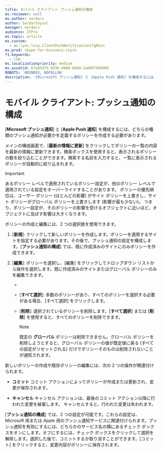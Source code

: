```yaml
---
title: モバイル クライアント プッシュ通知の構成
ms.reviewer: null
ms.author: serdars
author: SerdarSoysal
manager: serdars
audience: ITPro
ms.topic: article
ms.custom:
  - ms.lync.lscp.ClientPushNotificationCfgMain
ms.prod: skype-for-business-itpro
f1.keywords:
  - CSH
ms.localizationpriority: medium
ms.assetid: b7a85d75-9d36-4980-b669-2a009799d905
ROBOTS: 'NOINDEX, NOFOLLOW'
description: '[Microsoft プッシュ通知] と [Apple Push 通知] を構成するには、どちらの種類のプッシュ通知が必要かを定義するポリシーを作成する必要があります。'
---
```


# <a name="mobile-client-push-notification-configuration"></a>モバイル クライアント: プッシュ通知の構成
 
[**Microsoft プッシュ通知**] と [**Apple Push 通知**] を構成するには、どちらの種類のプッシュ通知が必要かを定義するポリシーを作成する必要があります。
  
メインの構成画面で、[**最新の情報に更新**] をクリックしてポリシーの一覧の内容を最新の情報に更新できます。検索ボックスを使用すると、表示されるポリシーの数を絞り込むことができます。検索する名前を入力すると、一覧に表示されるポリシーが自動的に絞り込まれます。
  
> [!IMPORTANT]
> あるポリシー レベルで適用されているポリシー設定が、他のポリシー レベルで適用されている設定をオーバーライドすることがあります。 ポリシーの優先順位は、ユーザー ポリシー (ほとんどの影響) がサイト ポリシーを上書きし、サイト ポリシーがグローバル ポリシーを上書きします (影響が最も少ない)。 つまり、ポリシー設定が、そのポリシーの影響を受けるオブジェクトに近いほど、オブジェクトに及ぼす影響は大きくなります。 
  
ポリシーの作成と編集には、2 つの選択肢を使用できます。
  
1. [**新規**]: クリックして新しいポリシーを作成します。ポリシーを適用するサイトを指定する必要があります。その後で、プッシュ通知の設定を構成します。[**プッシュ通知の構成**] では、既に作成済みのサイトにのみポリシーを作成できます。
    
2. [**編集**]: ポリシーを選択し、[編集] をクリックしてドロップダウン リストから操作を選択します。既に作成済みのサイトまたはグローバル ポリシーのみを編集できます。
    
   - [**詳細の表示**]: 現在選択中のポリシーに関する情報を表示します。既存のポリシーを変更することができます。
    
   - [**すべて選択**]: 多数のポリシーがあり、すべてのポリシーを選択する必要がある場合、[すべて選択] をクリックします。
    
   - [**削除**]: 選択されているポリシーを削除します。[**すべて選択**] または [**削除**] を使用すると、すべてのポリシーを削除できます。
    
     > [!NOTE]
     > 既定の **グローバル** ポリシーは削除できません。グローバル ポリシーを削除しようとすると、グローバル ポリシーの値が既定値に戻る (すべての設定がリセットされる) だけでポリシーそのものは削除されないことが通知されます。
  
新しいポリシーの作成や既存ポリシーの編集には、次の 2 つの操作が関連付けられます。
  
- **コミット** コミット アクションによってポリシーが作成または更新され、変更が保存されます。
    
- **キャンセル** キャンセル アクションは、最後のコミット アクション以降に行われた変更を破棄します。 キャンセルすると、行われた変更は失われます。
    
[**プッシュ通知の構成**] では、2 つの設定が可能です。これらの設定は、Microsoft 用または Apple 用のプッシュ通知サービスに関連付けられます。プッシュ通知を有効にするには、どちらかのサービス名の横にあるチェック ボックスをオンにします。オフにするには、チェック ボックスをクリックして選択を解除します。選択した後で、コミットするか取り消すことができます。[コミット] をクリックすると、変更内容がポリシーに保存されます。
  

